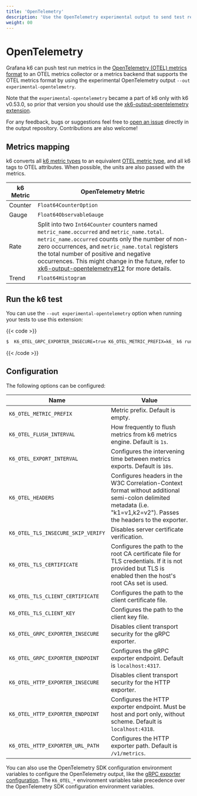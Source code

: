 ```yaml
---
title: 'OpenTelemetry'
description: 'Use the OpenTelemetry experimental output to send test results in OTEL metrics format.'
weight: 00
---
```


# OpenTelemetry

Grafana k6 can push test run metrics in the [OpenTelemetry (OTEL) metrics format](https://opentelemetry.io/docs/specs/otel/metrics/) to an OTEL metrics collector or a metrics backend that supports the OTEL metrics format by using the experimental OpenTelemetry output `--out experimental-opentelemetry`.

Note that the `experimental-opentelemetry` became a part of k6 only with k6 v0.53.0, so prior that version you should use the [xk6-output-opentelemetry extension](https://github.com/grafana/xk6-output-opentelemetry/).

For any feedback, bugs or suggestions feel free to [open an issue](https://github.com/grafana/xk6-output-opentelemetry/issues) directly in the output repository. Contributions are also welcome!

## Metrics mapping

k6 converts all [k6 metric types](https://grafana.com/docs/k6/<K6_VERSION>/using-k6/metrics) to an equivalent [OTEL metric type](https://opentelemetry.io/docs/specs/otel/metrics/data-model/#timeseries-model), and all k6 tags to OTEL attributes. When possible, the units are also passed with the metrics.

| k6 Metric | OpenTelemetry Metric                                                                                                                                                                                                                                                                                                                                                                                                  |
| --------- | --------------------------------------------------------------------------------------------------------------------------------------------------------------------------------------------------------------------------------------------------------------------------------------------------------------------------------------------------------------------------------------------------------------------- |
| Counter   | `Float64CounterOption`                                                                                                                                                                                                                                                                                                                                                                                                |
| Gauge     | `Float64ObservableGauge`                                                                                                                                                                                                                                                                                                                                                                                              |
| Rate      | Split into two `Int64Counter` counters named `metric_name.occurred` and `metric_name.total`. `metric_name.occurred` counts only the number of non-zero occurrences, and `metric_name.total` registers the total number of positive and negative occurrences. This might change in the future, refer to [xk6-output-opentelemetry#12](https://github.com/grafana/xk6-output-opentelemetry/issues/12) for more details. |
| Trend     | `Float64Histogram`                                                                                                                                                                                                                                                                                                                                                                                                    |

## Run the k6 test

You can use the `--out experimental-opentelemetry` option when running your tests to use this extension:

{{< code >}}

```bash
$  K6_OTEL_GRPC_EXPORTER_INSECURE=true K6_OTEL_METRIC_PREFIX=k6_ k6 run --tag test-id=123 -o experimental-opentelemetry examples/script.js
```

{{< /code >}}

## Configuration

The following options can be configured:

| Name                               | Value                                                                                                                                                               |
| ---------------------------------- | ------------------------------------------------------------------------------------------------------------------------------------------------------------------- |
| `K6_OTEL_METRIC_PREFIX`            | Metric prefix. Default is empty.                                                                                                                                    |
| `K6_OTEL_FLUSH_INTERVAL`           | How frequently to flush metrics from k6 metrics engine. Default is `1s`.                                                                                            |
| `K6_OTEL_EXPORT_INTERVAL`          | Configures the intervening time between metrics exports. Default is `10s`.                                                                                          |
| `K6_OTEL_HEADERS`                  | Configures headers in the W3C Correlation-Context format without additional semi-colon delimited metadata (i.e. "k1=v1,k2=v2"). Passes the headers to the exporter. |
| `K6_OTEL_TLS_INSECURE_SKIP_VERIFY` | Disables server certificate verification.                                                                                                                           |
| `K6_OTEL_TLS_CERTIFICATE`          | Configures the path to the root CA certificate file for TLS credentials. If it is not provided but TLS is enabled then the host's root CAs set is used.             |
| `K6_OTEL_TLS_CLIENT_CERTIFICATE`   | Configures the path to the client certificate file.                                                                                                                 |
| `K6_OTEL_TLS_CLIENT_KEY`           | Configures the path to the client key file.                                                                                                                         |
| `K6_OTEL_GRPC_EXPORTER_INSECURE`   | Disables client transport security for the gRPC exporter.                                                                                                           |
| `K6_OTEL_GRPC_EXPORTER_ENDPOINT`   | Configures the gRPC exporter endpoint. Default is `localhost:4317`.                                                                                                 |
| `K6_OTEL_HTTP_EXPORTER_INSECURE`   | Disables client transport security for the HTTP exporter.                                                                                                           |
| `K6_OTEL_HTTP_EXPORTER_ENDPOINT`   | Configures the HTTP exporter endpoint. Must be host and port only, without scheme. Default is `localhost:4318`.                                                     |
| `K6_OTEL_HTTP_EXPORTER_URL_PATH`   | Configures the HTTP exporter path. Default is `/v1/metrics`.                                                                                                        |

You can also use the OpenTelemetry SDK configuration environment variables to configure the OpenTelemetry output, like the [gRPC exporter configuration](https://pkg.go.dev/go.opentelemetry.io/otel/exporters/otlp/otlpmetric/otlpmetricgrpc@v1.26.0). The `K6_OTEL_*` environment variables take precedence over the OpenTelemetry SDK configuration environment variables.
